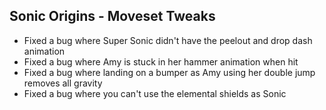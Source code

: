 ## Sonic Origins - Moveset Tweaks
- Fixed a bug where Super Sonic didn't have the peelout and drop dash animation
- Fixed a bug where Amy is stuck in her hammer animation when hit
- Fixed a bug where landing on a bumper as Amy using her double jump removes all gravity
- Fixed a bug where you can't use the elemental shields as Sonic
